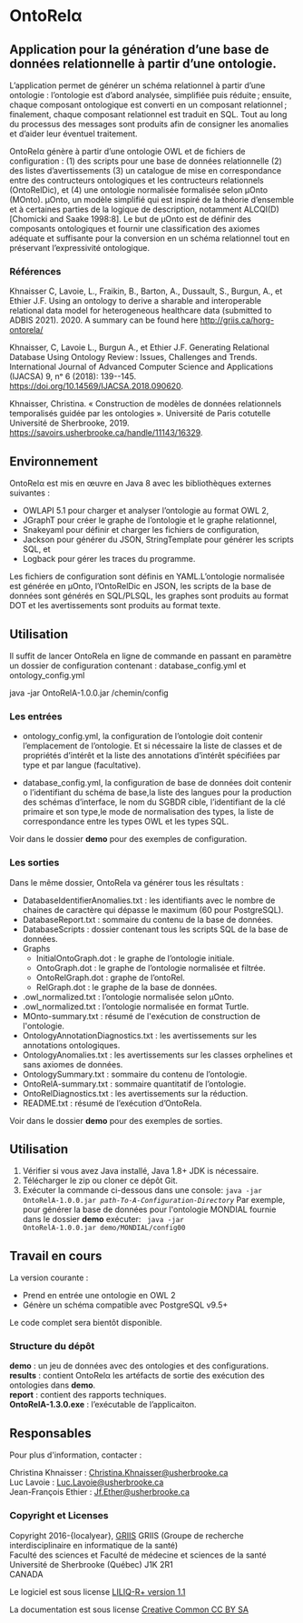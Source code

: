 # OntoRelα
## Application pour la génération d’une base de données relationnelle à partir d’une ontologie.

L’application permet de générer un schéma relationnel à partir d’une ontologie : l’ontologie est d’abord analysée, simplifiée puis réduite ; ensuite, chaque composant ontologique est converti en un composant relationnel ; finalement, chaque composant relationnel est traduit en SQL. Tout au long du processus des messages sont produits afin de consigner les anomalies et d’aider leur éventuel traitement.

OntoRelα génère à partir d’une ontologie OWL et de fichiers de configuration : (1) des scripts pour une base de données relationnelle (2) des listes d’avertissements (3) un catalogue de mise en correspondance entre des contructeurs ontologiques et les contructeurs relationnels (OntoRelDic), et (4) une ontologie normalisée formalisée selon μOnto (MOnto). μOnto, un modèle simplifié qui est inspiré de la théorie d’ensemble et à certaines parties de la logique de description, notamment ALCQI(D) [Chomicki and Saake 1998:8]. Le but de μOnto est de définir des composants ontologiques et fournir une classification des axiomes adéquate et suffisante pour la conversion en un schéma relationnel tout en préservant l’expressivité ontologique.

### Références
Khnaisser C, Lavoie, L., Fraikin, B., Barton, A., Dussault, S., Burgun, A., et Ethier J.F. Using an ontology to derive a sharable and interoperable relational data model for heterogeneous healthcare data (submitted to ADBIS 2021). 2020. A summary can be found here http://griis.ca/horg-ontorela/

Khnaisser, C, Lavoie L., Burgun A., et Ethier J.F. Generating Relational Database Using Ontology Review : Issues, Challenges and Trends. International Journal of Advanced Computer Science and Applications (IJACSA) 9, nᵒ 6 (2018): 139--145. https://doi.org/10.14569/IJACSA.2018.090620.

Khnaisser, Christina. « Construction de modèles de données relationnels temporalisés guidée par les ontologies ». Université de Paris cotutelle Université de Sherbrooke, 2019. https://savoirs.usherbrooke.ca/handle/11143/16329.

## Environnement
OntoRelα est mis en œuvre en Java 8 avec les bibliothèques externes suivantes :
* OWLAPI 5.1  pour charger et analyser l’ontologie au format OWL 2,
* JGraphT  pour créer le graphe de l’ontologie et le graphe relationnel,
* Snakeyaml  pour définir et charger les fichiers de configuration,
* Jackson  pour générer du JSON, StringTemplate  pour générer les scripts SQL, et
* Logback  pour gérer les traces du programme.

Les fichiers de configuration sont définis en YAML.L’ontologie normalisée est générée en μOnto, l’OntoRelDic en JSON, les scripts de la base de données sont générés en SQL/PLSQL, les graphes sont produits au format DOT et les avertissements sont produits au format texte.

## Utilisation
Il suffit de lancer OntoRela en ligne de commande en passant en paramètre un dossier de configuration contenant : database_config.yml et ontology_config.yml

java -jar OntoRelA-1.0.0.jar /chemin/config

### Les entrées
* ontology_config.yml, la configuration de l’ontologie doit contenir l’emplacement de l’ontologie. Et si nécessaire la liste de classes et de propriétés d’intérêt et la liste des annotations d’intérêt spécifiées par type et par langue (facultative).

* database_config.yml, la configuration de base de données doit contenir o	l’identifiant du schéma de base,la liste des langues pour la production des schémas d’interface, le nom du SGBDR cible, l’identifiant de la clé primaire et son type,le mode de normalisation des types, la liste de correspondance entre les types OWL et les types SQL.

Voir dans le dossier __demo__ pour des exemples de configuration.

### Les sorties
Dans le même dossier, OntoRela va générer tous les résultats :
* DatabaseIdentifierAnomalies.txt : les identifiants avec le nombre de chaines de caractère qui dépasse le maximum (60 pour PostgreSQL).
* DatabaseReport.txt : sommaire du contenu de la base de données.
* DatabaseScripts : dossier contenant tous les scripts SQL de la base de données.
* Graphs 
  * InitialOntoGraph.dot : le graphe de l’ontologie initiale.
  * OntoGraph.dot : le graphe de l’ontologie normalisée et filtrée.
  * OntoRelGraph.dot : graphe de l’ontoRel.
  * RelGraph.dot : le graphe de la base de données.
* <ontologyname>.owl_normalized.txt : l’ontologie normalisée selon μOnto.
* <ontologyname>.owl_normalized.txt : l’ontologie normalisée en format Turtle.
* MOnto-summary.txt : résumé de l'exécution de construction de l'ontologie.
* OntologyAnnotationDiagnostics.txt : les avertissements sur les annotations ontologiques.
* OntologyAnomalies.txt : les avertissements sur les classes orphelines et sans axiomes de données.
* OntologySummary.txt : sommaire du contenu de l’ontologie.
* OntoRelA-summary.txt : sommaire quantitatif de l’ontologie.
* OntoRelDiagnostics.txt : les avertissements sur la réduction.
* README.txt : résumé de l’exécution d’OntoRela.

Voir dans le dossier __demo__ pour des exemples de sorties.

## Utilisation
1. Vérifier si vous avez Java installé, Java 1.8+ JDK is nécessaire.
2. Télécharger le zip ou cloner ce dépôt Git.
3. Exécuter la commande ci-dessous dans une console: 
<code>java -jar OntoRelA-1.0.0.jar *path-To-A-Configuration-Directory*</code>
Par exemple, pour générer la base de données pour l'ontologie MONDIAL fournie dans le dossier __demo__ exécuter:
<code> java -jar OntoRelA-1.0.0.jar demo/MONDIAL/config00 </code>

## Travail en cours
La version courante :
* Prend en entrée une ontologie en OWL 2
* Génère un schéma compatible avec PostgreSQL v9.5+

Le code complet sera bientôt disponible.

### Structure du dépôt
__demo__ : un jeu de données avec des ontologies et des configurations. <br>
__results__ : contient OntoRelα les artéfacts de sortie des exécution des ontologies dans __demo__. <br>
__report__ : contient des rapports techniques. <br>
__OntoRelA-1.3.0.exe__ : l’exécutable de l’applicaiton.

## Responsables
Pour plus d'information, contacter :

Christina Khnaisser : Christina.Khnaisser@usherbrooke.ca <br>
Luc Lavoie : Luc.Lavoie@usherbrooke.ca <br>
Jean-François Ethier : Jf.Ether@usherbrooke.ca

### Copyright et Licenses
Copyright 2016-{localyear}, [GRIIS](https://griis.ca/en)
GRIIS (Groupe de recherche interdisciplinaire en informatique de la santé) <br>
Faculté des sciences et Faculté de médecine et sciences de la santé <br>
Université de Sherbrooke (Québec) J1K 2R1 <br>
CANADA

Le logiciel est sous license
[LILIQ-R+ version 1.1](https://forge.gouv.qc.ca/licence/fr/liliq-v1-1/#strong-reciprocity-liliq-r)

La documentation est sous license
[Creative Common CC BY SA](https://creativecommons.org/licenses/by-sa/4.0/legalcode)
